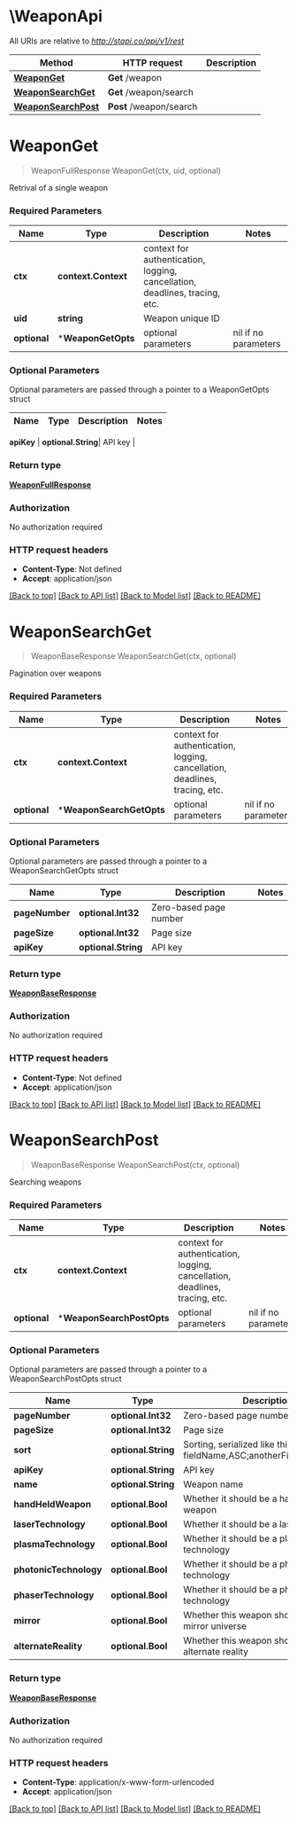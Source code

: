 # \WeaponApi

All URIs are relative to *http://stapi.co/api/v1/rest*

Method | HTTP request | Description
------------- | ------------- | -------------
[**WeaponGet**](WeaponApi.md#WeaponGet) | **Get** /weapon | 
[**WeaponSearchGet**](WeaponApi.md#WeaponSearchGet) | **Get** /weapon/search | 
[**WeaponSearchPost**](WeaponApi.md#WeaponSearchPost) | **Post** /weapon/search | 


# **WeaponGet**
> WeaponFullResponse WeaponGet(ctx, uid, optional)


Retrival of a single weapon

### Required Parameters

Name | Type | Description  | Notes
------------- | ------------- | ------------- | -------------
 **ctx** | **context.Context** | context for authentication, logging, cancellation, deadlines, tracing, etc.
  **uid** | **string**| Weapon unique ID | 
 **optional** | ***WeaponGetOpts** | optional parameters | nil if no parameters

### Optional Parameters
Optional parameters are passed through a pointer to a WeaponGetOpts struct

Name | Type | Description  | Notes
------------- | ------------- | ------------- | -------------

 **apiKey** | **optional.String**| API key | 

### Return type

[**WeaponFullResponse**](WeaponFullResponse.md)

### Authorization

No authorization required

### HTTP request headers

 - **Content-Type**: Not defined
 - **Accept**: application/json

[[Back to top]](#) [[Back to API list]](../README.md#documentation-for-api-endpoints) [[Back to Model list]](../README.md#documentation-for-models) [[Back to README]](../README.md)

# **WeaponSearchGet**
> WeaponBaseResponse WeaponSearchGet(ctx, optional)


Pagination over weapons

### Required Parameters

Name | Type | Description  | Notes
------------- | ------------- | ------------- | -------------
 **ctx** | **context.Context** | context for authentication, logging, cancellation, deadlines, tracing, etc.
 **optional** | ***WeaponSearchGetOpts** | optional parameters | nil if no parameters

### Optional Parameters
Optional parameters are passed through a pointer to a WeaponSearchGetOpts struct

Name | Type | Description  | Notes
------------- | ------------- | ------------- | -------------
 **pageNumber** | **optional.Int32**| Zero-based page number | 
 **pageSize** | **optional.Int32**| Page size | 
 **apiKey** | **optional.String**| API key | 

### Return type

[**WeaponBaseResponse**](WeaponBaseResponse.md)

### Authorization

No authorization required

### HTTP request headers

 - **Content-Type**: Not defined
 - **Accept**: application/json

[[Back to top]](#) [[Back to API list]](../README.md#documentation-for-api-endpoints) [[Back to Model list]](../README.md#documentation-for-models) [[Back to README]](../README.md)

# **WeaponSearchPost**
> WeaponBaseResponse WeaponSearchPost(ctx, optional)


Searching weapons

### Required Parameters

Name | Type | Description  | Notes
------------- | ------------- | ------------- | -------------
 **ctx** | **context.Context** | context for authentication, logging, cancellation, deadlines, tracing, etc.
 **optional** | ***WeaponSearchPostOpts** | optional parameters | nil if no parameters

### Optional Parameters
Optional parameters are passed through a pointer to a WeaponSearchPostOpts struct

Name | Type | Description  | Notes
------------- | ------------- | ------------- | -------------
 **pageNumber** | **optional.Int32**| Zero-based page number | 
 **pageSize** | **optional.Int32**| Page size | 
 **sort** | **optional.String**| Sorting, serialized like this: fieldName,ASC;anotherFieldName,DESC | 
 **apiKey** | **optional.String**| API key | 
 **name** | **optional.String**| Weapon name | 
 **handHeldWeapon** | **optional.Bool**| Whether it should be a hand-help weapon | 
 **laserTechnology** | **optional.Bool**| Whether it should be a laser technology | 
 **plasmaTechnology** | **optional.Bool**| Whether it should be a plasma technology | 
 **photonicTechnology** | **optional.Bool**| Whether it should be a photonic technology | 
 **phaserTechnology** | **optional.Bool**| Whether it should be a phaser technology | 
 **mirror** | **optional.Bool**| Whether this weapon should be from mirror universe | 
 **alternateReality** | **optional.Bool**| Whether this weapon should be from alternate reality | 

### Return type

[**WeaponBaseResponse**](WeaponBaseResponse.md)

### Authorization

No authorization required

### HTTP request headers

 - **Content-Type**: application/x-www-form-urlencoded
 - **Accept**: application/json

[[Back to top]](#) [[Back to API list]](../README.md#documentation-for-api-endpoints) [[Back to Model list]](../README.md#documentation-for-models) [[Back to README]](../README.md)

